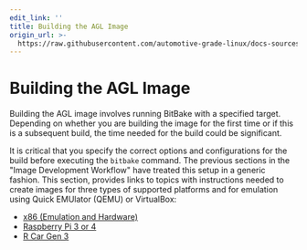 ```yaml
---
edit_link: ''
title: Building the AGL Image
origin_url: >-
  https://raw.githubusercontent.com/automotive-grade-linux/docs-sources/master/docs/getting-started/image-workflow-build.md
---
```


<!-- WARNING: This file is generated by fetch_docs.js using /home/boron/Documents/AGL/docs-webtemplate/site/_data/tocs/getting_started/master/image-development-workflow-getting-started-book.yml -->

# Building the AGL Image

Building the AGL image involves running BitBake with a specified target.
Depending on whether you are building the image for the first time or if this
is a subsequent build, the time needed for the build could be significant.

It is critical that you specify the correct options and configurations for the
build before executing the `bitbake` command.
The previous sections in the "Image Development Workflow" have treated this setup
in a generic fashion.
This section, provides links to topics with instructions needed to create images for
three types of supported platforms and for emulation using Quick EMUlator (QEMU)
or VirtualBox:

* [x86 (Emulation and Hardware)](./5_1_x86_Emulation_and_Hardware.md)
* [Raspberry Pi 3 or 4](./5_2_Raspberry_Pi_4.md)
* [R Car Gen 3](./5_3_RCar_Gen_3.md)

